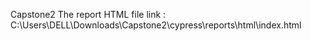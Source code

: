 Capstone2
The report HTML file link : C:\Users\DELL\Downloads\Capstone2\cypress\reports\html\index.html
